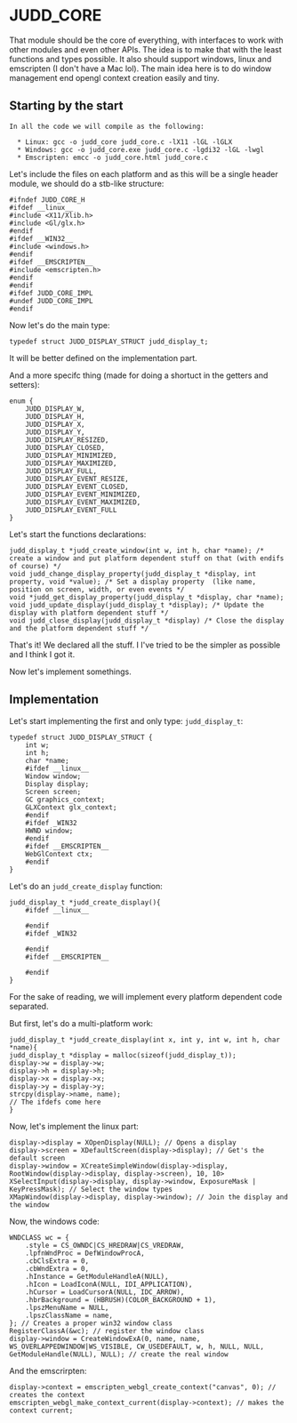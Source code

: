# JUDD_CORE

That module should be the core of everything, with interfaces to work with other modules and even other APIs. The idea is to make that with the least functions and types possible. It also should support windows, linux and emscripten (I don't have a Mac lol). The main idea here is to do window management end opengl context creation easily and tiny.

## Starting by the start

    In all the code we will compile as the following:

      * Linux: gcc -o judd_core judd_core.c -lX11 -lGL -lGLX
      * Windows: gcc -o judd_core.exe judd_core.c -lgdi32 -lGL -lwgl
      * Emscripten: emcc -o judd_core.html judd_core.c 


Let's include the files on each platform and as this will be a single header module, we should do a stb-like structure:

    #ifndef JUDD_CORE_H
    #ifdef __linux__
    #include <X11/Xlib.h>
    #include <Gl/glx.h>
    #endif
    #ifdef __WIN32__
    #include <windows.h>
    #endif
    #ifdef __EMSCRIPTEN__
    #include <emscripten.h>
    #endif
    #endif
    #ifdef JUDD_CORE_IMPL
    #undef JUDD_CORE_IMPL 
    #endif


Now let's do the main type:

    typedef struct JUDD_DISPLAY_STRUCT judd_display_t;


It will be better defined on the implementation part.

And a more specifc thing (made for doing a shortuct in the getters and setters):

    enum {  
        JUDD_DISPLAY_W,
        JUDD_DISPLAY_H,
        JUDD_DISPLAY_X,
        JUDD_DISPLAY_Y,
        JUDD_DISPLAY_RESIZED,
        JUDD_DISPLAY_CLOSED,
        JUDD_DISPLAY_MINIMIZED,
        JUDD_DISPLAY_MAXIMIZED,
        JUDD_DISPLAY_FULL,
        JUDD_DISPLAY_EVENT_RESIZE,
        JUDD_DISPLAY_EVENT_CLOSED,
        JUDD_DISPLAY_EVENT_MINIMIZED,
        JUDD_DISPLAY_EVENT_MAXIMIZED,
        JUDD_DISPLAY_EVENT_FULL
    }

Let's start the functions declarations:

    judd_display_t *judd_create_window(int w, int h, char *name); /* create a window and put platform dependent stuff on that (with endifs of course) */
    void judd_change_display_property(judd_display_t *display, int property, void *value); /* Set a display property  (like name, position on screen, width, or even events */
    void *judd_get_display_property(judd_display_t *display, char *name);
    void judd_update_display(judd_display_t *display); /* Update the display with platform dependent stuff */
    void judd_close_display(judd_display_t *display) /* Close the display and the platform dependent stuff */

That's it! We declared all the stuff.  I I've tried to be the simpler as possible and I think I got it.

Now let's implement somethings.

## Implementation

Let's start implementing the first and only type: `judd_display_t`:

    typedef struct JUDD_DISPLAY_STRUCT {
        int w;
        int h;
        char *name;
        #ifdef __linux__
        Window window;
        Display display;
        Screen screen;
        GC graphics_context;
        GLXContext glx_context;
        #endif
        #ifdef _WIN32
        HWND window;
        #endif
        #ifdef __EMSCRIPTEN__
        WebGlContext ctx;
        #endif
    }

Let's do an `judd_create_display` function:

    judd_display_t *judd_create_display(){
        #ifdef __linux__
        
        #endif
        #ifdef _WIN32
        
        #endif
        #ifdef __EMSCRIPTEN__
        
        #endif
    }

For the sake of reading, we will implement every platform dependent code separated.

But first, let's do a multi-platform work:

    judd_display_t *judd_create_display(int x, int y, int w, int h, char *name){
    judd_display_t *display = malloc(sizeof(judd_display_t));
    display->w = display->w;
    display->h = display->h;
    display->x = display->x;
    display->y = display->y;
    strcpy(display->name, name);
    // The ifdefs come here
    }

Now, let's implement the linux part:

    display->display = XOpenDisplay(NULL); // Opens a display
    display->screen = XDefaultScreen(display->display); // Get's the default screen
    display->window = XCreateSimpleWindow(display->display, RootWindow(display->display, display->screen), 10, 10>    XSelectInput(display->display, display->window, ExposureMask | KeyPressMask); // Select the window types
    XMapWindow(display->display, display->window); // Join the display and the window

Now, the windows code:

    WNDCLASS wc = {
        .style = CS_OWNDC|CS_HREDRAW|CS_VREDRAW,
        .lpfnWndProc = DefWindowProcA,
        .cbClsExtra = 0,
        .cbWndExtra = 0,
        .hInstance = GetModuleHandleA(NULL),
        .hIcon = LoadIconA(NULL, IDI_APPLICATION),
        .hCursor = LoadCursorA(NULL, IDC_ARROW),
        .hbrBackground = (HBRUSH)(COLOR_BACKGROUND + 1),
        .lpszMenuName = NULL,
        .lpszClassName = name,
    }; // Creates a proper win32 window class
    RegisterClassA(&wc); // register the window class
    display->window = CreateWindowExA(0, name, name, WS_OVERLAPPEDWINDOW|WS_VISIBLE, CW_USEDEFAULT, w, h, NULL, NULL, GetModuleHandle(NULL), NULL); // create the real window

And the emscrirpten:

    display->context = emscripten_webgl_create_context("canvas", 0); // creates the context
    emscripten_webgl_make_context_current(display->context); // makes the context current;


